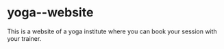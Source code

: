 # yoga--website
This is a website of a yoga institute where you can book your session with your trainer.
